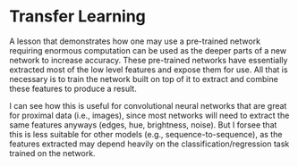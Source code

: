 # Transfer Learning

A lesson that demonstrates how one may use a pre-trained network requiring enormous computation can be used as the deeper parts of a new network to increase accuracy. These pre-trained networks have essentially extracted most of the low level features and expose them for use. All that is necessary is to train the network built on top of it to extract and combine these features to produce a result.

I can see how this is useful for convolutional neural networks that are great for proximal data (i.e., images), since most networks will need to extract the same features anyways (edges, hue, brightness, noise). But I forsee that this is less suitable for other models (e.g., sequence-to-sequence), as the features extracted may depend heavily on the classification/regression task trained on the network.
